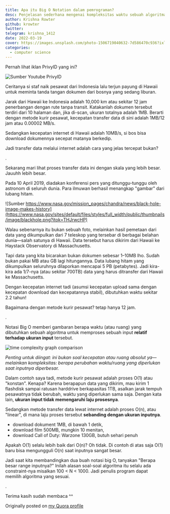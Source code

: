 ```yaml
---
title: Apa itu Big O Notation dalam pemrograman?
desc: Penjelasan sederhana mengenai kompleksitas waktu sebuah algoritma
author: Krishna Rowter
github: krowter
twitter:
telegram: krishna_1412
date: 2022-03-19
cover: https://images.unsplash.com/photo-1506719040632-7d586470c936?ixlib=rb-1.2.1&ixid=MnwxMjA3fDB8MHxwaG90by1wYWdlfHx8fGVufDB8fHx8&auto=format&fit=crop&w=1010&q=80
categories:
  - computer science
---
```


Pernah lihat iklan PrivyID yang ini?

![Sumber Youtube PrivyID](https://i.imgur.com/1e6yLvl.png)

Ceritanya si staf naik pesawat dari Indonesia lalu terjun payung di Hawaii untuk meminta tanda tangan dokumen dari bosnya yang sedang liburan.

Jarak dari Hawaii ke Indonesia adalah 10,000 km atau sekitar 12 jam penerbangan dengan rute tanpa transit. Katakanlah dokumen tersebut terdiri dari 10 halaman dan, jika di-scan, ukuran totalnya adalah 1MB. Berarti dengan metode kurir pesawat, kecepatan transfer data di sini adalah 1MB/12 jam atau 0.00002 MB/s.

Sedangkan kecepatan internet di Hawaii adalah 10MB/s, si bos bisa download dokumennya secepat matanya berkedip.

Jadi transfer data melalui internet adalah cara yang jelas tercepat bukan?

.

Sekarang mari lihat proses transfer data ini dengan skala yang lebih besar. Jauuhh lebih besar.

Pada 10 April 2019, diadakan konferensi pers yang ditunggu-tunggu oleh astronom di seluruh dunia. Para ilmuwan berhasil menangkap "gambar" dari lubang hitam.

![Sumber https://www.nasa.gov/mission_pages/chandra/news/black-hole-image-makes-history](https://www.nasa.gov/sites/default/files/styles/full_width/public/thumbnails/image/blackhole.png?itok=THJrwcHP)

Walau sebenarnya itu bukan sebuah foto, melainkan hasil pemetaan dari data yang dikumpulkan dari 7 teleskop yang tersebar di berbagai belahan dunia—salah satunya di Hawaii. Data tersebut harus dikirim dari Hawaii ke Haystack Observatory di Massachusetts.

Tapi data yang kita bicarakan bukan dokumen sebesar 1–10MB lho. Sudah bukan pakai MB atau GB lagi hitungannya. Data lubang hitam yang dikumpulkan seluruhnya dilaporkan mencapai 5 PB (petabytes). Jadi kira-kira ada 1/7-nya (atau sekitar 700TB) data yang harus ditransfer dari Hawaii ke Massachusetts.

Dengan kecepatan internet tadi (asumsi kecepatan upload sama dengan kecepatan download dan kecepatannya stabil), dibutuhkan waktu sekitar 2.2 tahun!

Bagaimana dengan metode kurir pesawat? tetap hanya 12 jam.

.

Notasi Big O memberi gambaran berapa waktu (atau ruang) yang dibutuhkan sebuah algoritma untuk memproses sebuah input **relatif terhadap ukuran input** tersebut.

![time complexity graph comparison](https://qph.cf2.quoracdn.net/main-qimg-ae97cd3fd4a944f5d362fa42134f4e76)

_Penting untuk diingat: ini bukan soal kecepatan atau ruang absolut ya—melainkan kompleksitas: berapa perubahan waktu/ruang yang diperlukan saat inputnya diperbesar._

Dalam contoh saya tadi, metode kurir pesawat adalah proses O(1) atau "konstan". Kenapa? Karena berapapun data yang dikirim, mau kirim 1 flashdisk sampai ratusan harddrive berkapasitas 1TB, asalkan jarak tempuh pesawatnya tidak berubah, waktu yang diperlukan sama saja. Dengan kata lain, **ukuran input tidak memengaruhi laju prosesnya**.

Sedangkan metode transfer data lewat internet adalah proses O(n), atau "linear", di mana laju proses tersebut **sebanding dengan ukuran inputnya**.

- download dokument 1MB, di bawah 1 detik,
- download film 500MB, mungkin 10 menitan,
- download Call of Duty: Warzone 130GB, butuh sehari penuh

Apakah O(1) selalu lebih baik dari O(n)? Oh tidak. Di contoh di atas saja O(1) baru bisa mengungguli O(n) saat inputnya sangat besar.

Jadi saat kita membandingkan dua buah notasi big O, tanyakan "Berapa besar range inputnya?" Inilah alasan soal-soal algoritma itu selalu ada constraint-nya misalkan 100 < N < 1000. Jadi penulis program dapat memilih algoritma yang sesuai.

.

Terima kasih sudah membaca ^^

Originally posted on [my Quora profile](https://qr.ae/pGLzuX)
